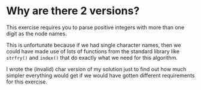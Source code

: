 # Why are there 2 versions?

This exercise requires you to parse positive integers with more than one digit as the node names.

This is unfortunate because if we had single character names, then we could have made use of lots of functions from the standard library like `strfry()` and `index()` that do exactly what we need for this algorithm.

I wrote the (invalid) char version of my solution just to find out how much simpler everything would get if we would have gotten different requirements for this exercise.
